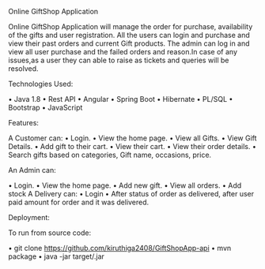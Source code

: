 Online GiftShop  Application


Online GiftShop Application will manage the order for purchase, availability of the gifts and user registration. All the users can login and purchase and view their past orders and current Gift products. The admin can log in and view all user purchase and the failed orders and reason.In case of any issues,as a user they can able to raise as tickets and queries will be resolved.

Technologies Used:

• Java 1.8 
• Rest API 
• Angular
• Spring Boot 
• Hibernate 
• PL/SQL 
• Bootstrap 
• JavaScript



Features:

A Customer can: 
• Login. 
• View the home page.
• View all Gifts.
• View Gift  Details.
• Add gift  to their cart. 
• View their cart.
• View their order details. 
• Search gifts based on categories, Gift name, occasions, price.


An Admin can:

• Login. • View the home page. • Add new gift. • View all orders. • Add stock A Delivery can: • Login • After status of order as delivered, after user paid amount for order and it was delivered.


Deployment:


To run from source code:

• git clone https://github.com/kiruthiga2408/GiftShopApp-api • mvn package • java -jar target/.jar


